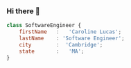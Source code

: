 ### Hi there 👋

```js 
class SoftwareEngineer {
    firstName   :   'Caroline Lucas';
    lastName    : 'Software Engineer';
    city        :  'Cambridge'; 
    state       :   'MA';
} 
```  
